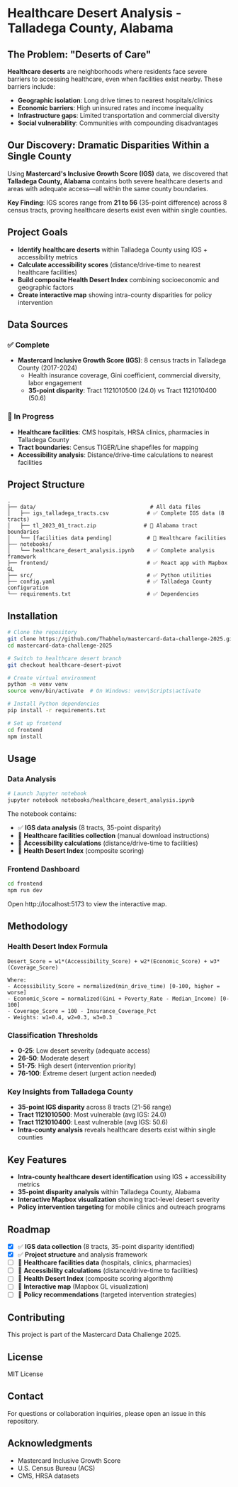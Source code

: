 # Healthcare Desert Analysis - Talladega County, Alabama

## The Problem: "Deserts of Care"

**Healthcare deserts** are neighborhoods where residents face severe barriers to accessing healthcare, even when facilities exist nearby. These barriers include:

- **Geographic isolation**: Long drive times to nearest hospitals/clinics
- **Economic barriers**: High uninsured rates and income inequality  
- **Infrastructure gaps**: Limited transportation and commercial diversity
- **Social vulnerability**: Communities with compounding disadvantages

## Our Discovery: Dramatic Disparities Within a Single County

Using **Mastercard's Inclusive Growth Score (IGS)** data, we discovered that **Talladega County, Alabama** contains both severe healthcare deserts and areas with adequate access—all within the same county boundaries.

**Key Finding**: IGS scores range from **21 to 56** (35-point difference) across 8 census tracts, proving healthcare deserts exist even within single counties.

## Project Goals

- **Identify healthcare deserts** within Talladega County using IGS + accessibility metrics
- **Calculate accessibility scores** (distance/drive-time to nearest healthcare facilities)
- **Build composite Health Desert Index** combining socioeconomic and geographic factors
- **Create interactive map** showing intra-county disparities for policy intervention

## Data Sources

### ✅ Complete
- **Mastercard Inclusive Growth Score (IGS)**: 8 census tracts in Talladega County (2017-2024)
  - Health insurance coverage, Gini coefficient, commercial diversity, labor engagement
  - **35-point disparity**: Tract 1121010500 (24.0) vs Tract 1121010400 (50.6)

### 🔄 In Progress  
- **Healthcare facilities**: CMS hospitals, HRSA clinics, pharmacies in Talladega County
- **Tract boundaries**: Census TIGER/Line shapefiles for mapping
- **Accessibility analysis**: Distance/drive-time calculations to nearest facilities

## Project Structure

```
.
├── data/                                    # All data files
│   ├── igs_talladega_tracts.csv            # ✅ Complete IGS data (8 tracts)
│   ├── tl_2023_01_tract.zip               # 🔄 Alabama tract boundaries  
│   └── [facilities data pending]           # 🔄 Healthcare facilities
├── notebooks/
│   └── healthcare_desert_analysis.ipynb    # ✅ Complete analysis framework
├── frontend/                               # ✅ React app with Mapbox GL
├── src/                                    # ✅ Python utilities
├── config.yaml                             # ✅ Talladega County configuration
└── requirements.txt                        # ✅ Dependencies
```

## Installation

```bash
# Clone the repository
git clone https://github.com/Thabhelo/mastercard-data-challenge-2025.git
cd mastercard-data-challenge-2025

# Switch to healthcare desert branch
git checkout healthcare-desert-pivot

# Create virtual environment
python -m venv venv
source venv/bin/activate  # On Windows: venv\Scripts\activate

# Install Python dependencies
pip install -r requirements.txt

# Set up frontend
cd frontend
npm install
```

## Usage

### Data Analysis
```bash
# Launch Jupyter notebook
jupyter notebook notebooks/healthcare_desert_analysis.ipynb
```

The notebook contains:
- ✅ **IGS data analysis** (8 tracts, 35-point disparity)
- 🔄 **Healthcare facilities collection** (manual download instructions)
- 🔄 **Accessibility calculations** (distance/drive-time to facilities)
- 🔄 **Health Desert Index** (composite scoring)

### Frontend Dashboard
```bash
cd frontend
npm run dev
```
Open http://localhost:5173 to view the interactive map.

## Methodology

### Health Desert Index Formula
```
Desert_Score = w1*(Accessibility_Score) + w2*(Economic_Score) + w3*(Coverage_Score)

Where:
- Accessibility_Score = normalized(min_drive_time) [0-100, higher = worse]
- Economic_Score = normalized(Gini + Poverty_Rate - Median_Income) [0-100]  
- Coverage_Score = 100 - Insurance_Coverage_Pct
- Weights: w1=0.4, w2=0.3, w3=0.3
```

### Classification Thresholds
- **0-25**: Low desert severity (adequate access)
- **26-50**: Moderate desert  
- **51-75**: High desert (intervention priority)
- **76-100**: Extreme desert (urgent action needed)

### Key Insights from Talladega County
- **35-point IGS disparity** across 8 tracts (21-56 range)
- **Tract 1121010500**: Most vulnerable (avg IGS: 24.0)
- **Tract 1121010400**: Least vulnerable (avg IGS: 50.6)
- **Intra-county analysis** reveals healthcare deserts exist within single counties

## Key Features

- **Intra-county healthcare desert identification** using IGS + accessibility metrics
- **35-point disparity analysis** within Talladega County, Alabama
- **Interactive Mapbox visualization** showing tract-level desert severity
- **Policy intervention targeting** for mobile clinics and outreach programs

## Roadmap

- [x] ✅ **IGS data collection** (8 tracts, 35-point disparity identified)
- [x] ✅ **Project structure** and analysis framework
- [ ] 🔄 **Healthcare facilities data** (hospitals, clinics, pharmacies)
- [ ] 🔄 **Accessibility calculations** (distance/drive-time to facilities)
- [ ] 🔄 **Health Desert Index** (composite scoring algorithm)
- [ ] 🔄 **Interactive map** (Mapbox GL visualization)
- [ ] 🔄 **Policy recommendations** (targeted intervention strategies)

## Contributing

This project is part of the Mastercard Data Challenge 2025.

## License

MIT License

## Contact

For questions or collaboration inquiries, please open an issue in this repository.

## Acknowledgments

- Mastercard Inclusive Growth Score
- U.S. Census Bureau (ACS)
- CMS, HRSA datasets

